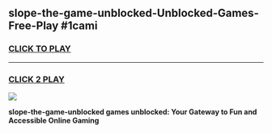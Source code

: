 
## slope-the-game-unblocked-Unblocked-Games-Free-Play #1cami
<h3>
<a href="https://us.freeplayer.one?title=slope-the-game-unblocked&ref=9M">CLICK TO PLAY</a></h3>
<hr>

<h3>
<a href="https://us.freeplayer.one?title=slope-the-game-unblocked&ref=9M">CLICK 2 PLAY</a>
  
</h3>

<a href="https://us.freeplayer.one?title=slope-the-game-unblocked&ref=9M"><img src="https://clearcache.store/games.png"></a>


**slope-the-game-unblocked games unblocked: Your Gateway to Fun and Accessible Online Gaming**
